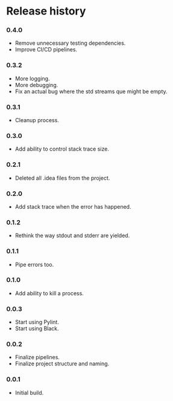 # Release history

### 0.4.0
* Remove unnecessary testing dependencies.
* Improve CI/CD pipelines.

### 0.3.2
* More logging.
* More debugging.
* Fix an actual bug where the std streams que might be empty.

### 0.3.1
* Cleanup process.

### 0.3.0
* Add ability to control stack trace size.

### 0.2.1
* Deleted all .idea files from the project.

### 0.2.0
* Add stack trace when the error has happened.

### 0.1.2
* Rethink the way stdout and stderr are yielded.

### 0.1.1
* Pipe errors too.

### 0.1.0
* Add ability to kill a process.

### 0.0.3
* Start using Pylint.
* Start using Black.

### 0.0.2
* Finalize pipelines.
* Finalize project structure and naming.

### 0.0.1
* Initial build.
